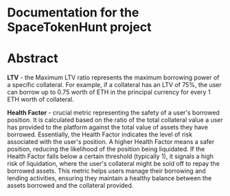 # Documentation for the SpaceTokenHunt project

# Abstract

**LTV** - the Maximum LTV ratio represents the maximum borrowing power of a specific collateral. 
For example, if a collateral has an LTV of 75%, the user can borrow up to 0.75 worth of ETH in the principal currency for every 1 ETH worth of collateral.

**Health Factor** - crucial metric representing the safety of a user's borrowed position. It is calculated based on the ratio of the total collateral value 
a user has provided to the platform against the total value of assets they have borrowed. Essentially, the Health Factor indicates the level of risk associated with the user's position. 
A higher Health Factor means a safer position, reducing the likelihood of the position being liquidated. If the Health Factor falls below a certain threshold (typically 1), it signals a high risk of liquidation, 
where the user's collateral might be sold off to repay the borrowed assets. This metric helps users manage their borrowing and lending activities, 
ensuring they maintain a healthy balance between the assets borrowed and the collateral provided.

